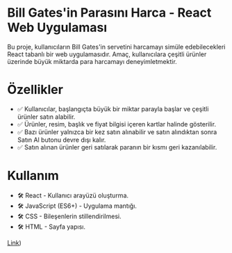 # Bill Gates'in Parasını Harca - React Web Uygulaması

Bu proje, kullanıcıların Bill Gates'in servetini harcamayı simüle edebilecekleri React tabanlı bir web uygulamasıdır. Amaç, kullanıcılara çeşitli ürünler üzerinde büyük miktarda para harcamayı deneyimletmektir.

# Özellikler

- ✅ Kullanıcılar, başlangıçta büyük bir miktar parayla başlar ve çeşitli ürünler satın alabilir.
- ✅ Ürünler, resim, başlık ve fiyat bilgisi içeren kartlar halinde gösterilir.
- ✅ Bazı ürünler yalnızca bir kez satın alınabilir ve satın alındıktan sonra Satın Al butonu devre dışı kalır.
- ✅ Satın alınan ürünler geri satılarak paranın bir kısmı geri kazanılabilir.

# Kullanım
- 🛠️ React - Kullanıcı arayüzü oluşturma.
- 🛠️ JavaScript (ES6+) - Uygulama mantığı.
- 🛠️ CSS - Bileşenlerin stillendirilmesi.
- 🛠️ HTML - Sayfa yapısı.


[Link](https://billgates-seven.vercel.app/))
